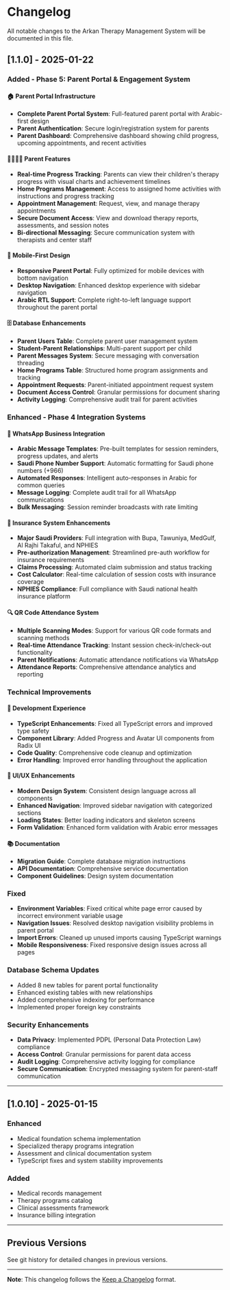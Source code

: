 # Changelog

All notable changes to the Arkan Therapy Management System will be documented in this file.

## [1.1.0] - 2025-01-22

### Added - Phase 5: Parent Portal & Engagement System

#### 🏠 Parent Portal Infrastructure
- **Complete Parent Portal System**: Full-featured parent portal with Arabic-first design
- **Parent Authentication**: Secure login/registration system for parents
- **Parent Dashboard**: Comprehensive dashboard showing child progress, upcoming appointments, and recent activities

#### 👨‍👩‍👧‍👦 Parent Features
- **Real-time Progress Tracking**: Parents can view their children's therapy progress with visual charts and achievement timelines
- **Home Programs Management**: Access to assigned home activities with instructions and progress tracking
- **Appointment Management**: Request, view, and manage therapy appointments
- **Secure Document Access**: View and download therapy reports, assessments, and session notes
- **Bi-directional Messaging**: Secure communication system with therapists and center staff

#### 📱 Mobile-First Design
- **Responsive Parent Portal**: Fully optimized for mobile devices with bottom navigation
- **Desktop Navigation**: Enhanced desktop experience with sidebar navigation
- **Arabic RTL Support**: Complete right-to-left language support throughout the parent portal

#### 🗄️ Database Enhancements
- **Parent Users Table**: Complete parent user management system
- **Student-Parent Relationships**: Multi-parent support per child
- **Parent Messages System**: Secure messaging with conversation threading
- **Home Programs Table**: Structured home program assignments and tracking
- **Appointment Requests**: Parent-initiated appointment request system
- **Document Access Control**: Granular permissions for document sharing
- **Activity Logging**: Comprehensive audit trail for parent activities

### Enhanced - Phase 4 Integration Systems

#### 💬 WhatsApp Business Integration
- **Arabic Message Templates**: Pre-built templates for session reminders, progress updates, and alerts
- **Saudi Phone Number Support**: Automatic formatting for Saudi phone numbers (+966)
- **Automated Responses**: Intelligent auto-responses in Arabic for common queries
- **Message Logging**: Complete audit trail for all WhatsApp communications
- **Bulk Messaging**: Session reminder broadcasts with rate limiting

#### 🏥 Insurance System Enhancements
- **Major Saudi Providers**: Full integration with Bupa, Tawuniya, MedGulf, Al Rajhi Takaful, and NPHIES
- **Pre-authorization Management**: Streamlined pre-auth workflow for insurance requirements
- **Claims Processing**: Automated claim submission and status tracking
- **Cost Calculator**: Real-time calculation of session costs with insurance coverage
- **NPHIES Compliance**: Full compliance with Saudi national health insurance platform

#### 🔍 QR Code Attendance System
- **Multiple Scanning Modes**: Support for various QR code formats and scanning methods
- **Real-time Attendance Tracking**: Instant session check-in/check-out functionality
- **Parent Notifications**: Automatic attendance notifications via WhatsApp
- **Attendance Reports**: Comprehensive attendance analytics and reporting

### Technical Improvements

#### 🔧 Development Experience
- **TypeScript Enhancements**: Fixed all TypeScript errors and improved type safety
- **Component Library**: Added Progress and Avatar UI components from Radix UI
- **Code Quality**: Comprehensive code cleanup and optimization
- **Error Handling**: Improved error handling throughout the application

#### 🎨 UI/UX Enhancements
- **Modern Design System**: Consistent design language across all components
- **Enhanced Navigation**: Improved sidebar navigation with categorized sections
- **Loading States**: Better loading indicators and skeleton screens
- **Form Validation**: Enhanced form validation with Arabic error messages

#### 📚 Documentation
- **Migration Guide**: Complete database migration instructions
- **API Documentation**: Comprehensive service documentation
- **Component Guidelines**: Design system documentation

### Fixed
- **Environment Variables**: Fixed critical white page error caused by incorrect environment variable usage
- **Navigation Issues**: Resolved desktop navigation visibility problems in parent portal
- **Import Errors**: Cleaned up unused imports causing TypeScript warnings
- **Mobile Responsiveness**: Fixed responsive design issues across all pages

### Database Schema Updates
- Added 8 new tables for parent portal functionality
- Enhanced existing tables with new relationships
- Added comprehensive indexing for performance
- Implemented proper foreign key constraints

### Security Enhancements
- **Data Privacy**: Implemented PDPL (Personal Data Protection Law) compliance
- **Access Control**: Granular permissions for parent data access
- **Audit Logging**: Comprehensive activity logging for compliance
- **Secure Communication**: Encrypted messaging system for parent-staff communication

---

## [1.0.10] - 2025-01-15

### Enhanced
- Medical foundation schema implementation
- Specialized therapy programs integration
- Assessment and clinical documentation system
- TypeScript fixes and system stability improvements

### Added
- Medical records management
- Therapy programs catalog
- Clinical assessments framework
- Insurance billing integration

---

## Previous Versions

See git history for detailed changes in previous versions.

---

**Note**: This changelog follows the [Keep a Changelog](https://keepachangelog.com/en/1.0.0/) format.